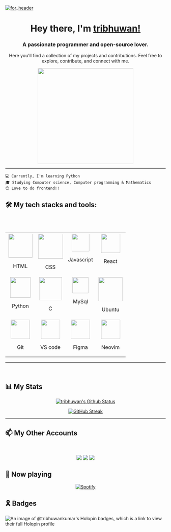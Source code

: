 [![for_header](https://github.com/tribhuwan-kumar/tribhuwan-kumar/assets/118052427/2282e321-3df3-4326-8ac8-822e4448a784)](https://tribhuwan.me)

<div align="center">

# Hey there, I'm [tribhuwan!](https://github.com/tribhuwan-kumar)

</div>


<div align="center">

### A passionate programmer and open-source lover. 
Here you'll find a collection of my projects and contributions. Feel free to explore, contribute, and connect   with me.

</div>

<div align="center">

<img src="https://github.com/tribhuwan-kumar/tribhuwan-kumar/assets/118052427/0ab9e775-4ba0-4a96-8516-c3b136328b75" width="300px">

</div>
<hr>
<div align="left">

`💻 Currently, I'm learning Python` 
<br>`🎓 Studying Computer science,
Computer programming & Mathematics`
<br>
`😊 Love to do frontend!!`
 

</div>

## 🛠️ My tech stacks and tools: 
<br>
<table align="center">
  <tbody>
    <tr valign="top">
      <td width="25%" align="center">
        <img height="75px" src="https://cdn.svgporn.com/logos/html-5.svg">
        <p align="bottom"> HTML</p>
      </td>
      <td width="25%" align="center">
        <img height="78px" src="https://cdn.svgporn.com/logos/css-3.svg">
        <p align="bottom"> CSS</p>
      </td>
      <td width="25%" align="center">
        <img height="55px" src="https://cdn.svgporn.com/logos/javascript.svg">
        <p align="bottom"> Javascript</p>
      </td>
      <td width="25%" align="center">
        <img height="60px" src="https://cdn4.iconfinder.com/data/icons/logos-3/600/React.js_logo-512.png">
        <p align="bottom"> React</p>
      </td>
      <br>
    </tr>
    <tr valign="top">
      <td width="25%" align="center">
        <img height="64px" src="https://cdn4.iconfinder.com/data/icons/logos-and-brands/512/267_Python_logo-128.png">
        <p align="bottom"> Python</p>
      </td>
      <td width="25%" align="center">
        <img height="72px" src="https://upload.wikimedia.org/wikipedia/commons/1/18/C_Programming_Language.svg">
        <p align="bottom"> C</p>
      </td>
      <td width="25%" align="center">
        <img height="50px" src="https://upload.wikimedia.org/wikipedia/commons/0/0a/MySQL_textlogo.svg">
        <p align="bottom"> MySql</p>
      </td>
     <td width="25%" align="center">
        <img height="75px" src="https://github.com/tribhuwan-kumar/tribhuwan-kumar/assets/118052427/8aa83ab2-44ed-4f68-b4b7-0cdd6d5d58e6">
        <p align="bottom"> Ubuntu</p>
     </td>
    </tr>
    <tr valign="top">
          <td width="25%" align="center">
        <img height="60px" src="https://cdn.svgporn.com/logos/git-icon.svg">
        <p align="bottom"> Git</p>
      </td>
      <td width="25%" align="center">
        <img height="60px" src="https://upload.wikimedia.org/wikipedia/commons/9/9a/Visual_Studio_Code_1.35_icon.svg">
        <p align="bottom"> VS code</p>
      </td> 
      <td width="25%" align="center">
        <img height="60px" src="https://upload.wikimedia.org/wikipedia/commons/3/33/Figma-logo.svg">
        <p align="bottom"> Figma</p>
      </td>
      <td width="25%" align="center">
        <img height="60px" src="https://upload.wikimedia.org/wikipedia/commons/3/3a/Neovim-mark.svg">
        <p align="bottom"> Neovim</p>
      </td>
    </tr>
  </tbody>
</table>
<hr>
<br>


## 📊 My Stats
<div align = "center">

[![tribhuwan's Github Status](https://github-readme-stats.vercel.app/api?username=tribhuwan-kumar&show_icons=true&title_color=bd3ef8&icon_color=F9826C&text_color=E6EDF3&bg_color=0D1117&hide_border=true)](https://tribhuwan.me/)

</div>

<div align= "center">
 
 [![GitHub Streak](https://github-readme-streak-stats-silk-tau.vercel.app?user=tribhuwan-kumar&currStreakNum=ac4ed8&fire=red&sideLabels=c64aff&date_format=[Y.]n.j&theme=dark&ring=ff6c53&currStreakLabel=E04173&card_width=470&background=0D1117&hide_border=true)](https://tribhuwan.me/)

</div>

<hr>

<div>

## 📫 My Other Accounts
<br>
<p align="center">
<a href="https://www.linkedin.com/in/tribhuwan-kumar-7b6049289/"><img src="https://img.shields.io/badge/linkedin-%238500c2.svg?&style=for-the-badge&logo=linkedin&logoColor=white"></a>
<a href="https://instagram.com/tribhuwan.1"><img src="https://img.shields.io/badge/instagram-%23E4405F.svg?&style=for-the-badge&logo=instagram&logoColor=white"></a>
<a href="https://twitter.com/tribhuwan_1"><img src="https://img.shields.io/badge/twitter-%238500c2.svg?&style=for-the-badge&logo=twitter&logoColor=white"></a>
</p>
        
</div>

## 🎵 Now playing

<div align= "center">
 
[![Spotify](https://spotify-readme-six-beta.vercel.app/api?theme=dark&rainbow=true&scan=true)](https://open.spotify.com/user/31q65pv2oibyco762iasacndfgeq)

</div>

## 🎗️ Badges

<div align="center>

[![An image of @tribhuwankumar's Holopin badges, which is a link to view their full Holopin profile](https://holopin.me/tribhuwankumar)](https://holopin.io/@tribhuwankumar) 

</div>